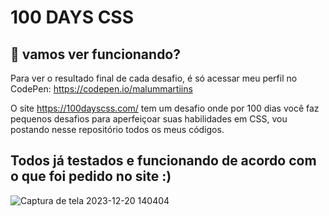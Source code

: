 # 100 DAYS CSS

## 🔗  vamos ver funcionando?
Para ver o resultado final de cada desafio, é só acessar meu perfil no CodePen:
https://codepen.io/malummartiins

O site https://100dayscss.com/ tem um desafio onde por 100 dias você faz pequenos desafios para aperfeiçoar suas habilidades em CSS,
vou postando nesse repositório todos os meus códigos.

## Todos já testados e funcionando de acordo com o que foi pedido no site :)


![Captura de tela 2023-12-20 140404](https://github.com/malummartiins/100dayscss/assets/130713333/050b357f-5908-4b88-b8dc-b325dc310353)
